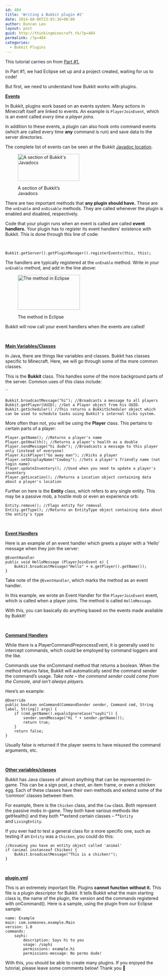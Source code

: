 ```yaml
---
id: 484
title: 'Writing a Bukkit plugin #2'
date: 2014-08-06T23:03:36+00:00
author: Duncan Leo
layout: post
guid: http://thinkingminecraft.tk/?p=484
permalink: /?p=484
categories:
  - Bukkit Plugins
---
```

This tutorial carries on from [Part #1.](http://thinkingminecraft.tk/?p=420 "Writing a Bukkit plugin #1 (Initial Set-Up)")

In Part #1, we had Eclipse set up and a project created, waiting for us to code!

But first, we need to understand how Bukkit works with plugins.

<span style="text-decoration: underline;"><strong>Events</strong></span>

In Bukkit, plugins work based on an events system. Many actions in Minecraft itself are linked to events. An example is `PlayerJoinEvent`, which is an event called _every time a player joins._

In addition to these events, a plugin can also hook onto command events (which are called every time **any** command is run) and save data to the server directories.

The complete list of events can be seen at the Bukkit [Javadoc location](http://jd.bukkit.org/dev/apidocs "Bukkit Javadocs").<figure id="attachment_488" style="width: 196px" class="wp-caption alignleft">

[<img class="wp-image-488" src="http://thinkingminecraft.tk/wp-content/uploads/2014/08/bukkit_javadoc_events-620x272.png" alt="A section of Bukkit's Javadocs" width="196" height="86" srcset="http://128.199.175.217/wp-content/uploads/2014/08/bukkit_javadoc_events-620x272.png 620w, http://128.199.175.217/wp-content/uploads/2014/08/bukkit_javadoc_events-940x412.png 940w, http://128.199.175.217/wp-content/uploads/2014/08/bukkit_javadoc_events.png 1363w" sizes="(max-width: 196px) 100vw, 196px" />](http://thinkingminecraft.tk/wp-content/uploads/2014/08/bukkit_javadoc_events.png)<figcaption class="wp-caption-text">A section of Bukkit&#8217;s Javadocs</figcaption></figure> 

There are two important methods that **any plugin should have.** These are the `onEnable` and `onDisable` methods. They are called whenever the plugin is enabled and disabled, respectively.

Code that your plugin runs when an event is called are called **event handlers.** Your plugin has to register its event handlers&#8217; existence with Bukkit. This is done through this line of code:

&nbsp;

<pre class="prettyprint"><code>Bukkit.getServer().getPluginManager().registerEvents(this, this);</code></pre>

The handlers are typically registered at the `onEnable` method. Write in your `onEnable` method, and add in the line above:<figure id="attachment_492" style="width: 198px" class="wp-caption alignnone">

<img class=" wp-image-492" src="http://thinkingminecraft.tk/wp-content/uploads/2014/08/eclipse_code1-620x348.png" alt="The method in Eclipse" width="198" height="111" srcset="http://128.199.175.217/wp-content/uploads/2014/08/eclipse_code1-620x348.png 620w, http://128.199.175.217/wp-content/uploads/2014/08/eclipse_code1-940x528.png 940w, http://128.199.175.217/wp-content/uploads/2014/08/eclipse_code1.png 1227w" sizes="(max-width: 198px) 100vw, 198px" /><figcaption class="wp-caption-text">The method in Eclipse</figcaption></figure> 

Bukkit will now call your event handlers when the events are called!

&nbsp;

<span style="text-decoration: underline;"><strong>Main Variables/Classes</strong></span>

In Java, there are things like variables and classes. Bukkit has classes specific to Minecraft. Here, we will go through some of the more common classes.

This is the **Bukkit** class. This handles some of the more background parts of the server. Common uses of this class include:
  
``

<pre class="prettyprint"><code>Bukkit.broadcastMessage("hi"); //Broadcasts a message to all players
Bukkit.getPlayer(UUID); //Get a Player object from his UUID.
Bukkit.getScheduler() //This returns a BukkitScheduler object which can be used to schedule tasks using Bukkit's internal ticks system.</code></pre>

More often than not, you will be using the **Player** class. This pertains to certain parts of a player:

<pre class="prettyprint"><code>Player.getName(); //Returns a player's name
Player.getHealth(); //Returns a player's health as a double
Player.sendMessage("hi dude"); //Broadcasts a message to this player only (instead of everyone)
Player.kickPlayer("Go away man"); //Kicks a player
Player.setDisplayName("Cowboy"); //Sets a player's friendly name (not login name)
Player.updateInventory(); //Used when you need to update a player's inventory
Player.getLocation(); //Returns a Location object containing data about a player's location
</code></pre>

Further on here is the **Entity** class, which refers to any single entity. This may be a passive mob, a hostile mob or even an experience orb:

<pre class="prettyprint"><code>Entity.remove(); //Flags entity for removal
Entity.getType(); //Returns an EntityType object containing data about the entity's type</code></pre>

&nbsp;

<span style="text-decoration: underline;"><strong>Event Handlers</strong></span>

Here is an example of an event handler which greets a player with a &#8216;Hello&#8217; message when they join the server:

<pre class="prettyprint"><code>@EventHandler
public void HelloMessage (PlayerJoinEvent e) {
	Bukkit.broadcastMessage("Hello" + e.getPlayer().getName());
}</code></pre>

Take note of the `@EventHandler`, which marks the method as an event handler.

In this example, we wrote an Event Handler for the `PlayerJoinEvent` event, which is called when a player joins. The method is called `HelloMessage`.

With this, you can basically do anything based on the events made available by Bukkit!

&nbsp;

<span style="text-decoration: underline;"><strong>Command Handlers</strong></span>

While there is a PlayerCommandPreprocessEvent, it is generally used to intercept commands, which could be employed by command loggers and the like.

Commands use the onCommand method that returns a boolean. When the method returns false, Bukkit will automatically send the command sender the command&#8217;s usage. _Take note &#8211; the command sender could come from the Console, and isn&#8217;t always players._

Here&#8217;s an example:

<pre class="prettyprint"><code>@Override
public boolean onCommand(CommandSender sender, Command cmd, String label, String[] args) {
	if (cmd.getName().equalsIgnoreCase("sayhi")) {
		sender.sendMessage("Hi " + sender.getName());
		return true;
	}
	return false; 
}</code></pre>

Usually false is returned if the player seems to have misused the command arguments, etc.

&nbsp;

<span style="text-decoration: underline;"><strong>Other variables/classes</strong></span>

Bukkit has Java classes of almost anything that can be represented in-game. This can be a sign post, a chest, an item frame, or even a chicken egg. Each of these classes have their own methods and extend some of the &#8216;common&#8217; classes between them.

For example, there is the `Chicken` class, and the `Cow` class. Both represent the passive mobs in-game. They both have various methods like getHealth() and they both **extend certain classes &#8211; **`Entity` and `LivingEntity`.

If you ever had to test a general class for a more specific one, such as testing if an `Entity` was a `Chicken`, you could do this:

<pre class="prettyprint"><code>//Assuming you have an entity object called 'animal'
if (animal instanceof Chicken) {
	Bukkit.broadcastMessage("This is a chicken!");
}</code></pre>

&nbsp;

<span style="text-decoration: underline;"><strong>plugin.yml</strong></span>

This is an extremely important file. Plugins **cannot function** **without it.** This file is a plugin descriptor for Bukkit. It tells Bukkit what the main starting class is, the name of the plugin, the version and the commands registered with onCommand(). Here is a sample, using the plugin from our Eclipse sample:

<pre class="prettyprint lang-yaml"><code>name: Example
main: com.someones.example.Main
version: 1.0
commands:
	sayhi:
		description: Says hi to you
		usage: /sayhi
		permissions: example.hi
		permissions-message: No perms dude!</code></pre>

With this, you should be able to create many plugins. If you enjoyed the tutorial, please leave some comments below! Thank you 🙂